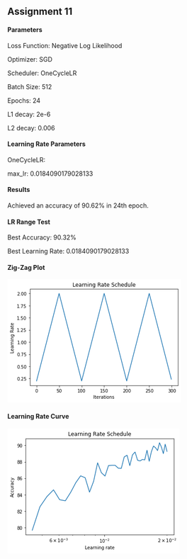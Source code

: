 ## Assignment 11

#### Parameters
Loss Function: Negative Log Likelihood

Optimizer: SGD

Scheduler: OneCycleLR

Batch Size: 512

Epochs: 24

L1 decay: 2e-6

L2 decay: 0.006

#### Learning Rate Parameters
OneCycleLR:

max_lr: 0.0184090179028133

#### Results
Achieved an accuracy of 90.62% in 24th epoch.

#### LR Range Test
Best Accuracy: 90.32%

Best Learning Rate: 0.0184090179028133

#### Zig-Zag Plot
![Alt Text](https://github.com/srivatsanmurugan96/Extensive-Vision-Program-5.0/blob/master/S11/ZigZagPlot.png)

#### Learning Rate Curve
![Alt Text](https://github.com/srivatsanmurugan96/Extensive-Vision-Program-5.0/blob/master/S11/Lr_plot.png)


